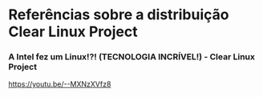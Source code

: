 # Referências sobre a distribuição Clear Linux Project

### A Intel fez um Linux!?! (TECNOLOGIA INCRÍVEL!) - Clear Linux Project

https://youtu.be/--MXNzXVfz8
